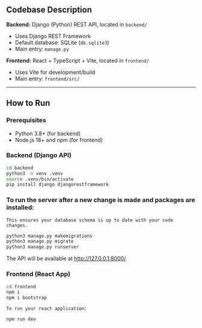 ## Codebase Description

**Backend:** Django (Python) REST API, located in `backend/`

- Uses Django REST Framework
- Default database: SQLite (`db.sqlite3`)
- Main entry: `manage.py`

**Frontend:** React + TypeScript + Vite, located in `frontend/`

- Uses Vite for development/build
- Main entry: `frontend/src/`

---

## How to Run

### Prerequisites

- Python 3.8+ (for backend)
- Node.js 18+ and npm (for frontend)

### Backend (Django API)

```sh
cd backend
python3 -m venv .venv
source .venv/bin/activate
pip install django djangorestframework
```

### To run the server after a new change is made and packages are installed:

```
This ensures your database schema is up to date with your code changes.
```

```sh
python3 manage.py makemigrations
python3 manage.py migrate
python3 manage.py runserver
```

The API will be available at http://127.0.0.1:8000/

### Frontend (React App)

```sh
cd frontend
npm i
npm i bootstrap
```

```
To run your react application:
```

```sh
npm run dev
```